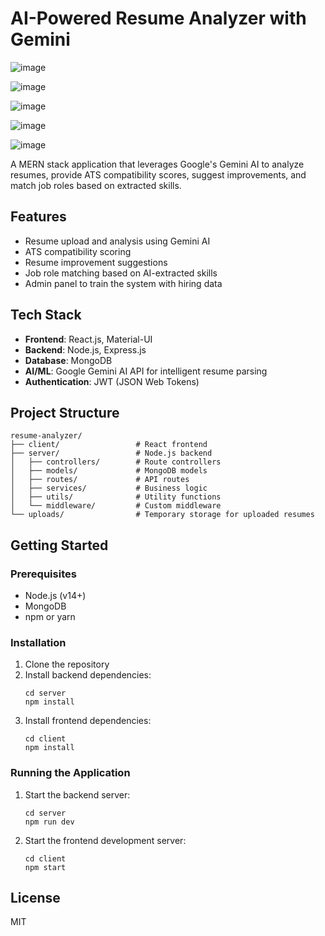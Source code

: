 # AI-Powered Resume Analyzer with Gemini

![image](https://github.com/user-attachments/assets/ea6b2869-2701-4744-8810-ce2344b578a5)

![image](https://github.com/user-attachments/assets/d793cf60-39dc-42df-8eee-5f25f014a0c7)

![image](https://github.com/user-attachments/assets/9a935e12-ef16-4f7f-9c7e-87b239756417)

![image](https://github.com/user-attachments/assets/079da81f-c352-4b32-a704-f76c06a98f72)

![image](https://github.com/user-attachments/assets/3b119e21-396e-4ef9-b990-fc34963de7db)






A MERN stack application that leverages Google's Gemini AI to analyze resumes, provide ATS compatibility scores, suggest improvements, and match job roles based on extracted skills.

## Features

- Resume upload and analysis using Gemini AI
- ATS compatibility scoring
- Resume improvement suggestions
- Job role matching based on AI-extracted skills
- Admin panel to train the system with hiring data

## Tech Stack

- **Frontend**: React.js, Material-UI
- **Backend**: Node.js, Express.js
- **Database**: MongoDB
- **AI/ML**: Google Gemini AI API for intelligent resume parsing
- **Authentication**: JWT (JSON Web Tokens)

## Project Structure

```
resume-analyzer/
├── client/                 # React frontend
├── server/                 # Node.js backend
│   ├── controllers/        # Route controllers
│   ├── models/             # MongoDB models
│   ├── routes/             # API routes
│   ├── services/           # Business logic
│   ├── utils/              # Utility functions
│   └── middleware/         # Custom middleware
└── uploads/                # Temporary storage for uploaded resumes
```

## Getting Started

### Prerequisites

- Node.js (v14+)
- MongoDB
- npm or yarn

### Installation

1. Clone the repository
2. Install backend dependencies:
   ```
   cd server
   npm install
   ```
3. Install frontend dependencies:
   ```
   cd client
   npm install
   ```

### Running the Application

1. Start the backend server:
   ```
   cd server
   npm run dev
   ```
2. Start the frontend development server:
   ```
   cd client
   npm start
   ```

## License

MIT
